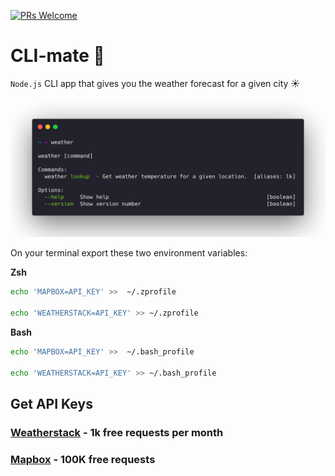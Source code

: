 [![PRs Welcome](https://img.shields.io/badge/PRs-welcome-brightgreen.svg?style=flat-square)](https://github.com/jmtellez/Weather-CLI/issues)&nbsp;

# CLI-mate :sunrise:

`Node.js` CLI app that gives you the weather forecast for a given city :sunny:

![usage](img/usage.png)

On your terminal export these two environment variables:

**Zsh**
```zsh 
echo 'MAPBOX=API_KEY' >>  ~/.zprofile

echo 'WEATHERSTACK=API_KEY' >> ~/.zprofile
```

**Bash**
```bash
echo 'MAPBOX=API_KEY' >>  ~/.bash_profile

echo 'WEATHERSTACK=API_KEY' >> ~/.bash_profile
```

## Get API Keys
### [Weatherstack](https://weatherstack.com/) - 1k free requests per month

### [Mapbox](https://docs.mapbox.com/) - 100K free requests
